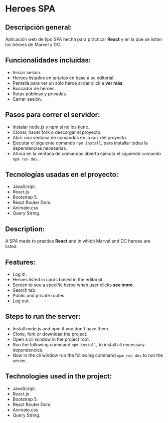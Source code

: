 # **Heroes SPA**

## **Descripción general:**

Aplicación web de tipo SPA hecha para prácticar __React__ y en la que se listan los héroes de Marvel y DC.

## **Funcionalidades incluidas:**

* Iniciar sesión.
* Heroes listados en tarjetas en base a su editorial.
* Pantalla para ver un solo héroe al dar click a __ver más__.
* Buscador de héroes.
* Rutas públicas y privadas.
* Cerrar sesión.

## **Pasos para correr el servidor:**

* Instalar node.js y npm si no los tiene.
* Clonar, hacer fork o descargar el proyecto.
* Abrir una ventana de comandos en la raíz del proyecto.
* Ejecutar el siguiente comando ```npm install```, para installar todas la dependencias necesarias.
* Ahora en la ventana de comandos abierta ejecuta el siguiente comando ```npm run dev```.

## **Tecnologías usadas en el proyecto:**

* JavaScript.
* React.js.
* Bootstrap 5.
* React Router Dom.
* Animate.css
* Query String.

## **Description:**

A SPA made to practice __React__ and in which Marvel and DC heroes are listed.

## **Features:**

* Log in.
* Heroes listed in cards based in the editorial.
* Screen to see a specific heroe when user clicks __see more__.
* Search tab.
* Public and private routes.
* Log out.

## **Steps to run the server:**

* Install node.js and npm if you don't have them.
* Clone, fork or download the project.
* Open a cli window in the project root.
* Run the following command ```npm install```, to install all necessary dependencies.
* Now in the cli window run the following command ```npm run dev``` to run the server.

## **Technologies used in the project:**

* JavaScript.
* React.js.
* Bootstrap 5.
* React Router Dom.
* Animate.css
* Query String.